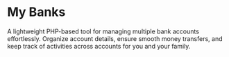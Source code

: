 # My Banks
 A lightweight PHP-based tool for managing multiple bank accounts effortlessly. Organize account details, ensure smooth money transfers, and keep track of activities across accounts for you and your family.
